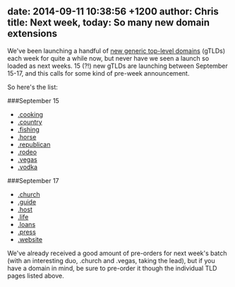 date: 2014-09-11 10:38:56 +1200
author: Chris
title: Next week, today: So many new domain extensions
----

<!-- excerpt -->

We've been launching a handful of [new generic top-level domains](https://iwantmyname.com/domains/new-gtld-domain-extensions) (gTLDs) each week for quite a while now, but never have we seen a launch so loaded as next weeks. 15 (?!) new gTLDs are launching between September 15-17, and this calls for some kind of pre-week announcement. 

<!-- /excerpt -->

So here's the list:

###September 15

+ [.cooking](https://iwantmyname.com/domains/dot-cooking)
+ [.country](https://iwantmyname.com/domains/dot-country)
+ [.fishing](https://iwantmyname.com/domains/dot-fishing)
+ [.horse](https://iwantmyname.com/domains/dot-horse)
+ [.republican](https://iwantmyname.com/domains/dot-republican)
+ [.rodeo](https://iwantmyname.com/domains/dot-rodeo)
+ [.vegas](https://iwantmyname.com/domains/dot-vegas)
+ [.vodka](https://iwantmyname.com/domains/dot-vodka)

###September 17

+ [.church](https://iwantmyname.com/domains/dot-church)
+ [.guide](https://iwantmyname.com/domains/dot-guide)
+ [.host](https://iwantmyname.com/domains/dot-host)
+ [.life](https://iwantmyname.com/domains/dot-life)
+ [.loans](https://iwantmyname.com/domains/dot-loans)
+ [.press](https://iwantmyname.com/domains/dot-press)
+ [.website](https://iwantmyname.com/domains/dot-website)

We've already received a good amount of pre-orders for next week's batch (with an interesting duo, .church and .vegas, taking the lead), but if you have a domain in mind, be sure to pre-order it though the individual TLD pages listed above. 
 